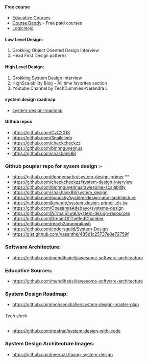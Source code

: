 #### Free course
- [Educative Courses](https://github.com/merry75/educative.io_courses)
- [Course Daddy](http://coursesdaddy.com/category/educative-io/) - Free paid courses
- [Logicmojo](https://www.logicmojo.com/)
#### Low Level Design:
 1. Grokking Object Oriented Design Interview
 2. Head First Design patterns
#### High Level Design:
 1. Grokking System Design Interview
 2. HighScalability Blog – All time favorites section
 3. Youtube Channel by TechDummies-Narendra L
 #### system design roadmap
 - [system-design-roadmap](https://github.com/aditya70/system-design-master-plan)
 #### Github repos
- https://github.com/CyC2018
- https://github.com/Snailclimb
- https://github.com/checkcheckzz
- https://github.com/binhnguyennus
- https://github.com/shashank88

### Github pouplar repo for sysem design :-
- https://github.com/donnemartin/system-design-primer   **
- https://github.com/checkcheckzz/system-design-interview
- https://github.com/binhnguyennus/awesome-scalability
- https://github.com/shashank88/system_design
- https://github.com/puncsky/system-design-and-architecture
- https://github.com/kevingo/system-design-primer-zh-tw
- https://github.com/OpesanyaAdebayo/systems-design
- https://github.com/NirmalSilwal/system-design-resources
- https://github.com/DreamOfTheRedChamber
- https://github.com/reach2arunprakash
- https://github.com/codersguild/System-Design
- https://gist.github.com/vasanthk/485d1c25737e8e72759f

### Software Architecture:
* https://github.com/mehdihadeli/awesome-software-architecture

### Educative Sources:
- https://github.com/mehdihadeli/awesome-software-architecture

### System Design Roadmap:
- https://github.com/mohsenshafiei/system-design-master-plan

###### Tech stack
- https://github.com/npathai/system-design-with-code

### System Design Architecture Images:
- https://github.com/neerazz/faang-system-design
